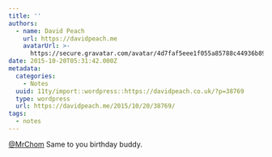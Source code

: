 ```yaml
---
title: ''
authors:
  - name: David Peach
    url: https://davidpeach.me
    avatarUrl: >-
      https://secure.gravatar.com/avatar/4d7faf5eee1f055a85788c44936b8995eaab6dfb004e7854ec747ccb272e91ee?s=96&d=mm&r=g
date: 2015-10-20T05:31:42.000Z
metadata:
  categories:
    - Notes
  uuid: 11ty/import::wordpress::https://davidpeach.co.uk/?p=38769
  type: wordpress
  url: https://davidpeach.me/2015/10/20/38769/
tags:
  - notes
---
```

[@MrChom](https://twitter.com/MrChom) Same to you birthday buddy.
